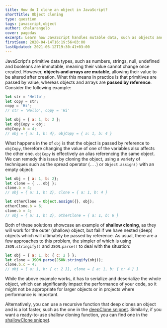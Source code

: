 ```yaml
---
title: How do I clone an object in JavaScript?
shortTitle: Object cloning
type: question
tags: javascript,object
author: chalarangelo
cover: pagodas
excerpt: Learn how JavaScript handles mutable data, such as objects and arrays, and understand how shallow cloning and deep cloning work.
firstSeen: 2020-04-14T16:19:56+03:00
lastUpdated: 2021-06-12T19:30:41+03:00
---
```


JavaScript's primitive data types, such as numbers, strings, null, undefined and booleans are immutable, meaning their value cannot change once created. However, **objects and arrays are mutable**, allowing their value to be altered after creation. What this means in practice is that primitives are passed by value, whereas objects and arrays are **passed by reference**. Consider the following example:

```js
let str = 'Hello';
let copy = str;
copy = 'Hi';
// str = 'Hello', copy = 'Hi'

let obj = { a: 1, b: 2 };
let objCopy = obj;
objCopy.b = 4;
// obj = { a: 1, b: 4}, objCopy = { a: 1, b: 4 }
```

What happens in the of `obj` is that the object is passed by reference to `objCopy`, therefore changing the value of one of the variables also affects the other one. `objCopy` is effectively an alias referencing the same object. We can remedy this issue by cloning the object, using a variety of techniques such as the spread operator (`...`) or `Object.assign()` with an empty object:

```js
let obj = { a: 1, b: 2};
let clone = { ...obj };
clone.b = 4;
// obj = { a: 1, b: 2}, clone = { a: 1, b: 4 }

let otherClone = Object.assign({}, obj);
otherClone.b = 6;
clone.b = 4;
// obj = { a: 1, b: 2}, otherClone = { a: 1, b: 6 }
```

Both of these solutions showcase an example of **shallow cloning**, as they will work for the outer (shallow) object, but fail if we have nested (deep) objects which will ultimately be passed by reference. As usual, there are a few approaches to this problem, the simpler of which is using `JSON.stringify()` and `JSON.parse()` to deal with the situation:

```js
let obj = { a: 1, b: { c: 2 } };
let clone = JSON.parse(JSON.stringify(obj));
clone.b.c = 4;
// obj = { a: 1, b: { c: 2 }}, clone = { a: 1, b: { c: 4 } }
```

While the above example works, it has to serialize and deserialize the whole object, which can significantly impact the performance of your code, so it might not be appropriate for larger objects or in projects where performance is important.

Alternatively, you can use a recursive function that deep clones an object and is a lot faster, such as the one in the [deepClone snippet](/js/s/deep-clone). Similarly, if you want a ready-to-use shallow cloning function, you can find one in the [shallowClone snippet](/js/s/shallow-clone).
